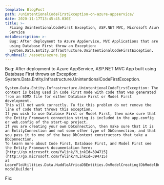 ```yaml
---
template: BlogPost
path: /unintentionalCodeFirstException-on-azure-appservice/
date: 2020-11-17T13:45:45.030Z
title: >-
  Fixing UnintentionalCodeFirst Exception, ASP.NET MVC, Microsoft Azure App
  Service
metaDescription: >-
  Bug: After deployment to Azure AppService, MVC Applications that are built
  using Database First throw an Exception:
  System.Data.Entity.Infrastructure.UnintentionalCodeFirstException.
thumbnail: /assets/azure.jpg
---
```

Bug: After deployment to Azure AppService, ASP.NET MVC App built using Database First throws an Exception: System.Data.Entity.Infrastructure.UnintentionalCodeFirstException.

```
System.Data.Entity.Infrastructure.UnintentionalCodeFirstException: The context is being used in Code First mode with code that was generated from an EDMX file for either Database First or Model First development. 
This will not work correctly. To fix this problem do not remove the line of code that throws this exception. 
If you wish to use Database First or Model First, then make sure that the Entity Framework connection string is included in the app.config or web.config of the start-up project.
If you are creating your own DbConnection, then make sure that it is an EntityConnection and not some other type of DbConnection, and that you pass it to one of the base DbContext constructors that take a DbConnection. 
To learn more about Code First, Database First, and Model First see the Entity Framework documentation here: [http://go.microsoft.com/fwlink/?LinkId=394715](http://go.microsoft.com/fwlink/?LinkId=394715)
at LearnFloUtilities.Data.HuddleAfricaDBEntities.OnModelCreating(DbModelBuilder modelBuilder)
```



Fix:
